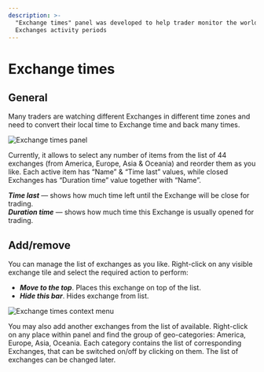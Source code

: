 ```yaml
---
description: >-
  "Exchange times" panel was developed to help trader monitor the worldwide
  Exchanges activity periods
---
```


# Exchange times

## General

Many traders are watching different Exchanges in different time zones and need to convert their local time to Exchange time and back many times.

![Exchange times panel](../.gitbook/assets/exchangetimes.png)

Currently, it allows to select any number of items from the list of 44 exchanges \(from America, Europe, Asia & Oceania\) and reorder them as you like. Each active item has “Name” & “Time last” values, while closed Exchanges has “Duration time” value together with “Name”.

_**Time last**_ — shows how much time left until the Exchange will be close for trading.   
_**Duration time**_ — shows how much time this Exchange is usually opened for trading.

## Add/remove

You can manage the list of exchanges as you like. Right-click on any visible exchange tile and select the required action to perform: 

* _**Move to the top**_. Places this exchange on top of the list. 
* _**Hide this bar**_. Hides exchange from list.

![Exchange times context menu](../.gitbook/assets/exchangessetting.png)

You may also add another exchanges from the list of available. Right-click on any place within panel and find the group of geo-categories: America, Europe, Asia, Oceania. Each category contains the list of corresponding Exchanges, that can be switched on/off by clicking on them. The list of exchanges can be changed later.

